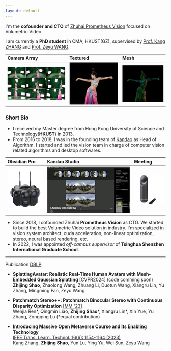 ```yaml
---
layout: default
---
```


I'm the **cofounder and CTO** of [Zhuhai Prometheus Vision](https://www.prometh.xyz) focused on Volumetric Video.

I am currently a **PhD student** in CMA, HKUST(GZ), supervised by [Prof. Kang ZHANG](https://facultyprofiles.hkust-gz.edu.cn/thrust-faculties?code=10011A10000000000H2A) and [Prof. Zeyu WANG](https://facultyprofiles.hkust-gz.edu.cn/faculty-personal-page/WANG-Zeyu/zeyuwang).

| Camera Array | Textured          | Mesh |
|:-------------|:------------------|:------|
| ![feitian-1](/assets/img/feitian-1.jpg) | ![studio](/assets/img/feitian-3.png) | ![meeting](/assets/img/feitian-4.png)  |

### Short Bio

- I received my Master degree from Hong Kong University of Science and Technology(**HKUST**) in 2013.
- From 2016 to 2018, I was in the founding team of [Kandao](https://www.kandaovr.com) as Head of Algorithm. I started and led the vision team in charge of computer vision related algorithms and desktop softwares. 

| Obsidian Pro | Kandao Studio          | Meeting |
|:-------------|:------------------|:------|
| ![obsidian-pro](/assets/img/obsidian-pro.png) | ![studio](/assets/img/kandao-studio.jpg) | ![meeting](/assets/img/meeting.jpg)  |

- Since 2018, I cofounded Zhuhai **Prometheus Vision** as CTO. We started to build the best Volumetric Video solution in industry. I'm specialized in vision system architect, cuda acceleration, non-linear optimization, stereo, neural based rendering, etc.
- In 2022, I was appointed *off-campus supervisor* of **Tsinghua Shenzhen International Graduate School**.

-----
Publication [DBLP](https://dblp.org/pid/359/4184.html)

- **SplattingAvatar: Realistic Real-Time Human Avatars
with Mesh-Embedded Gaussian Splatting** [CVPR2024] (code comming soon) <br>
**Zhijing Shao**, Zhaolong Wang, Zhuang Li, Duotun Wang, Xiangru Lin, Yu Zhang, Mingming Fan, Zeyu Wang

- **Patchmatch Stereo++: Patchmatch Binocular Stereo with Continuous Disparity Optimization** [[MM '23]](https://dl.acm.org/doi/10.1145/3581783.3611862) <br>
Wenjia Ren\*, Qingmin Liao, **Zhijing Shao**\*, Xiangru Lin\*, Xin Yue, Yu Zhang, Zongqing Lu (\*equal contribution)

- **Introducing Massive Open Metaverse Course and Its Enabling Technology** <br>
[IEEE Trans. Learn. Technol. 16(6): 1154-1164 (2023)](https://ieeexplore.ieee.org/document/10164142) <br>
Kang Zhang, **Zhijing Shao**, Yun Lu, Ying Yu, Wei Sun, Zeyu Wang  <br>



